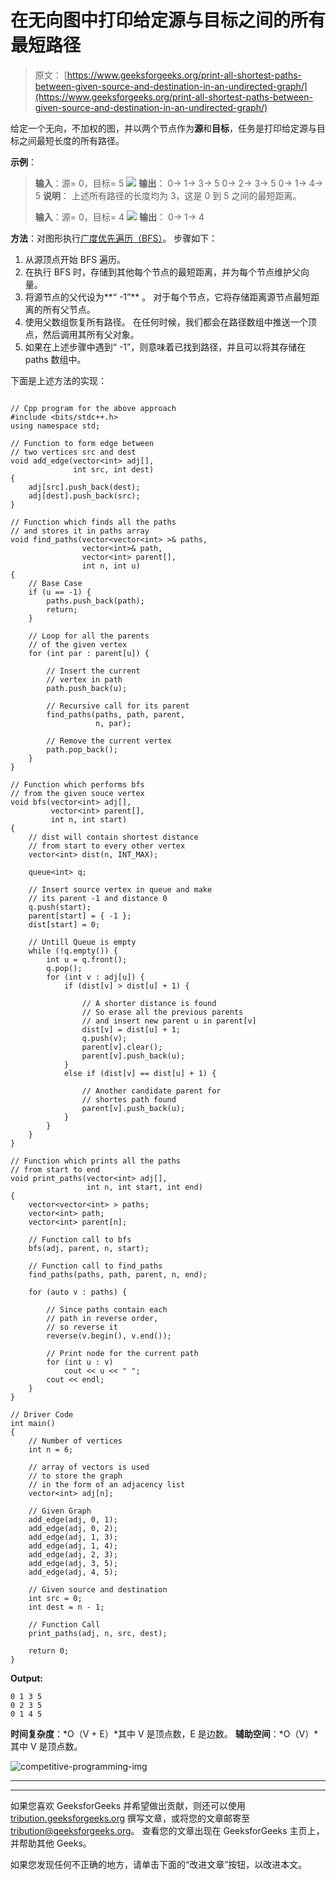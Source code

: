 # 在无向图中打印给定源与目标之间的所有最短路径

> 原文： [https://www.geeksforgeeks.org/print-all-shortest-paths-between-given-source-and-destination-in-an-undirected-graph/](https://www.geeksforgeeks.org/print-all-shortest-paths-between-given-source-and-destination-in-an-undirected-graph/)

给定一个无向，不加权的图，并以两个节点作为**源**和**目标**，任务是打印给定源与目标之间最短长度的所有路径。

**示例**：

> **输入**：源= 0，目标= 5
> ![](img/d2d0b41979bf3aec8fe8bdc821ca2b3d.png) 
> **输出**：
> 0-> 1-> 3-> 5
> 0-> 2-> 3-> 5
> 0-> 1-> 4-> 5
> **说明**：
> 上述所有路径的长度均为 3，这是 0 到 5 之间的最短距离。
> 
> **输入**：源= 0，目标= 4
> ![](img/55a397528bb33ac4c9accacc325c76a7.png) 
> **输出**：
> 0-> 1-> 4

**方法**：对图形执行[广度优先遍历（BFS）](https://www.geeksforgeeks.org/breadth-first-search-or-bfs-for-a-graph/)。 步骤如下：

1.  从源顶点开始 BFS 遍历。
2.  在执行 BFS 时，存储到其他每个节点的最短距离，并为每个节点维护父向量。
3.  将源节点的父代设为**“ -1”** 。 对于每个节点，它将存储距离源节点最短距离的所有父节点。
4.  使用父数组恢复所有路径。 在任何时候，我们都会在路径数组中推送一个顶点，然后调用其所有父对象。
5.  如果在上述步骤中遇到“ -1”，则意味着已找到路径，并且可以将其存储在 paths 数组中。

下面是上述方法的实现：

```

// Cpp program for the above approach 
#include <bits/stdc++.h> 
using namespace std; 

// Function to form edge between 
// two vertices src and dest 
void add_edge(vector<int> adj[], 
              int src, int dest) 
{ 
    adj[src].push_back(dest); 
    adj[dest].push_back(src); 
} 

// Function which finds all the paths 
// and stores it in paths array 
void find_paths(vector<vector<int> >& paths, 
                vector<int>& path, 
                vector<int> parent[], 
                int n, int u) 
{ 
    // Base Case 
    if (u == -1) { 
        paths.push_back(path); 
        return; 
    } 

    // Loop for all the parents 
    // of the given vertex 
    for (int par : parent[u]) { 

        // Insert the current 
        // vertex in path 
        path.push_back(u); 

        // Recursive call for its parent 
        find_paths(paths, path, parent, 
                   n, par); 

        // Remove the current vertex 
        path.pop_back(); 
    } 
} 

// Function which performs bfs 
// from the given souce vertex 
void bfs(vector<int> adj[], 
         vector<int> parent[], 
         int n, int start) 
{ 
    // dist will contain shortest distance 
    // from start to every other vertex 
    vector<int> dist(n, INT_MAX); 

    queue<int> q; 

    // Insert source vertex in queue and make 
    // its parent -1 and distance 0 
    q.push(start); 
    parent[start] = { -1 }; 
    dist[start] = 0; 

    // Untill Queue is empty 
    while (!q.empty()) { 
        int u = q.front(); 
        q.pop(); 
        for (int v : adj[u]) { 
            if (dist[v] > dist[u] + 1) { 

                // A shorter distance is found 
                // So erase all the previous parents 
                // and insert new parent u in parent[v] 
                dist[v] = dist[u] + 1; 
                q.push(v); 
                parent[v].clear(); 
                parent[v].push_back(u); 
            } 
            else if (dist[v] == dist[u] + 1) { 

                // Another candidate parent for 
                // shortes path found 
                parent[v].push_back(u); 
            } 
        } 
    } 
} 

// Function which prints all the paths 
// from start to end 
void print_paths(vector<int> adj[], 
                 int n, int start, int end) 
{ 
    vector<vector<int> > paths; 
    vector<int> path; 
    vector<int> parent[n]; 

    // Function call to bfs 
    bfs(adj, parent, n, start); 

    // Function call to find_paths 
    find_paths(paths, path, parent, n, end); 

    for (auto v : paths) { 

        // Since paths contain each 
        // path in reverse order, 
        // so reverse it 
        reverse(v.begin(), v.end()); 

        // Print node for the current path 
        for (int u : v) 
            cout << u << " "; 
        cout << endl; 
    } 
} 

// Driver Code 
int main() 
{ 
    // Number of vertices 
    int n = 6; 

    // array of vectors is used 
    // to store the graph 
    // in the form of an adjacency list 
    vector<int> adj[n]; 

    // Given Graph 
    add_edge(adj, 0, 1); 
    add_edge(adj, 0, 2); 
    add_edge(adj, 1, 3); 
    add_edge(adj, 1, 4); 
    add_edge(adj, 2, 3); 
    add_edge(adj, 3, 5); 
    add_edge(adj, 4, 5); 

    // Given source and destination 
    int src = 0; 
    int dest = n - 1; 

    // Function Call 
    print_paths(adj, n, src, dest); 

    return 0; 
} 

```

**Output:**

```
0 1 3 5 
0 2 3 5 
0 1 4 5

```

**时间复杂度**：*O（V + E）*其中 V 是顶点数，E 是边数。
**辅助空间**：*O（V）*其中 V 是顶点数。

![competitive-programming-img](img/5211864e7e7a28eeeb039fa5d6073a24.png)

* * *

* * *

如果您喜欢 GeeksforGeeks 并希望做出贡献，则还可以使用 [tribution.geeksforgeeks.org](https://contribute.geeksforgeeks.org/) 撰写文章，或将您的文章邮寄至 tribution@geeksforgeeks.org。 查看您的文章出现在 GeeksforGeeks 主页上，并帮助其他 Geeks。

如果您发现任何不正确的地方，请单击下面的“改进文章”按钮，以改进本文。